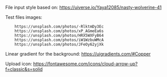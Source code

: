 File input style based on: https://uiverse.io/Yaya12085/nasty-wolverine-41

Test files images: 

    	https://unsplash.com/photos/-RlktmDy3Ec
        https://unsplash.com/photos/xP_AGmeEa6s
        https://unsplash.com/photos/HRX5WXFyB64
        https://unsplash.com/photos/iW1WzbuWMcA
        https://unsplash.com/photos/JFeOy62yjXk
        
Linear gradient for the background: https://uigradients.com/#Copper
        
Upload icon: https://fontawesome.com/icons/cloud-arrow-up?f=classic&s=solid
